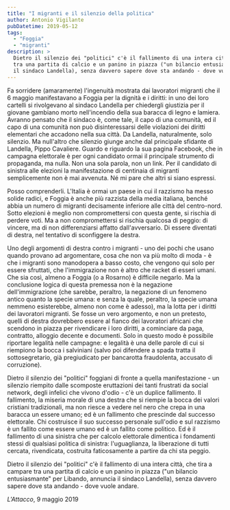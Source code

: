 ```yaml
---
title: "I migranti e il silenzio della politica"
author: Antonio Vigilante
pubDatetime: 2019-05-12
tags: 
  - "Foggia"
  - "migranti"
description: >
  Dietro il silenzio dei "politici" c'è il fallimento di una intera città, che tira a campare 
  tra una partita di calcio e un panino in piazza ("un bilancio entusiasmante" per Libando, annuncia 
  il sindaco Landella), senza davvero sapere dove sta andando - dove vuole andare. 
---
```


Fa sorridere (amaramente) l'ingenuità mostrata dai lavoratori migranti che il 6 maggio manifestavano a Foggia per la dignità e i diritti: in uno dei loro cartelli si rivolgevano al sindaco Landella per chiedergli giustizia per il giovane gambiano morto nell'incendio della sua baracca di legno e lamiera. Avranno pensato che il sindaco è, come tale, il capo di una comunità, ed il capo di una comunità non può disinteressarsi delle violazioni dei diritti elementari che accadono nella sua città. Da Landella, naturalmente, solo silenzio. Ma null'altro che silenzio giunge anche dal principale sfidante di Landella, Pippo Cavaliere. Guardo e riguardo la sua pagina Facebook, che in campagna elettorale è per ogni candidato ormai il principale strumento di propaganda, ma nulla. Non una sola parola, non un link. Per il candidato di sinistra alle elezioni la manifestazione di centinaia di migranti semplicemente non è mai avvenuta. Né mi pare che altri si siano espressi.  

Posso comprenderli. L'Italia è ormai un paese in cui il razzismo ha messo solide radici, e Foggia è anche più razzista della media italiana, benché abbia un numero di migranti decisamente inferiore alle città del centro-nord. Sotto elezioni è meglio non compromettersi con questa gente, si rischia di perdere voti. Ma a non compromettersi si rischia qualcosa di peggio: di vincere, ma di non differenziarsi affatto dall'avversario. Di essere diventati di destra, nel tentativo di sconfiggere la destra.  
  
Uno degli argomenti di destra contro i migranti - uno dei pochi che usano quando provano ad argomentare, cosa che non va più molto di moda - è che i migranti sono manodopera a basso costo, che vengono qui solo per essere sfruttati, che l'immigrazione non è altro che racket di esseri umani. Che sia così, almeno a Foggia (o a Rosarno) è difficile negarlo. Ma la conclusione logica di questa premessa non è la negazione dell'immigrazione (che sarebbe, peraltro, la negazione di un fenomeno antico quanto la specie umana: e senza la quale, peraltro, la specie umana nemmeno esisterebbe, almeno non come è adesso), ma la lotta per i diritti dei lavoratori migranti. Se fosse un vero argomento, e non un pretesto, quelli di destra dovrebbero essere al fianco dei lavoratori africani che scendono in piazza per rivendicare i loro diritti, a cominciare da paga, contratto, alloggio decente e documenti. Solo in questo modo è possibile riportare legalità nelle campagne: e legalità è una delle parole di cui si riempiono la bocca i salviniani (salvo poi difendere a spada tratta il sottosegretario, già pregiudicato per bancarotta fraudolenta, accusato di corruzione).  

Dietro il silenzio dei "politici" foggiani di fronte a quella manifestazione - un silenzio riempito dalle scomposte eruttazioni dei tanti frustrati da social network, degli infelici che vivono d'odio - c'è un duplice fallimento. Il fallimento, la miseria morale di una destra che si riempie la bocca dei valori cristiani tradizionali, ma non riesce a vedere nel nero che crepa in una baracca un essere umano; ed è un fallimento che prescinde dal successo elettorale. Chi costruisce il suo successo personale sull'odio e sul razzismo è un fallito come essere umano ed è un fallito come politico. Ed è il fallimento di una sinistra che per calcolo elettorale dimentica i fondamenti stessi di qualsiasi politica di sinistra: l'uguaglianza, la liberazione di tutti cercata, rivendicata, costruita faticosamente a partire da chi sta peggio.  

Dietro il silenzio dei "politici" c'è il fallimento di una intera città, che tira a campare tra una partita di calcio e un panino in piazza ("un bilancio entusiasmante" per Libando, annuncia il sindaco Landella), senza davvero sapere dove sta andando - dove vuole andare.  
  
*L'Attacco*, 9 maggio 2019  
  

